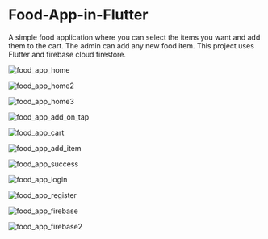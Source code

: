 # Food-App-in-Flutter
A simple food application where you can select the items you want and add them to the cart. The admin can add any new food item.
This project uses Flutter and firebase cloud firestore.

![food_app_home](https://github.com/ViditaShetty/Food-App-in-Flutter/assets/96463276/5451f444-2bc9-41ff-af5c-e89bcece75ea)

![food_app_home2](https://github.com/ViditaShetty/Food-App-in-Flutter/assets/96463276/4d1a40cb-e69f-4901-be6c-dc72e5643eec)

![food_app_home3](https://github.com/ViditaShetty/Food-App-in-Flutter/assets/96463276/ca4cdcab-1a8b-4441-9ebd-6bfbc3694b32)

![food_app_add_on_tap](https://github.com/ViditaShetty/Food-App-in-Flutter/assets/96463276/f73eeb62-2a3f-4311-9d0e-4bebe8d726d3)

![food_app_cart](https://github.com/ViditaShetty/Food-App-in-Flutter/assets/96463276/81c1ede9-0495-437a-9013-fc8f54832c4d)

![food_app_add_item](https://github.com/ViditaShetty/Food-App-in-Flutter/assets/96463276/30107abc-6d04-4eab-a7ab-ba8e03b3536d)

![food_app_success](https://github.com/ViditaShetty/Food-App-in-Flutter/assets/96463276/2a96183c-0398-4523-8189-d61fdbc87f19)

![food_app_login](https://github.com/ViditaShetty/Food-App-in-Flutter/assets/96463276/8e98334b-ac91-4517-9db0-0b7ec6fd604c)

![food_app_register](https://github.com/ViditaShetty/Food-App-in-Flutter/assets/96463276/77d7183b-97e8-4d46-a5e9-9a483377b284)

![food_app_firebase](https://github.com/ViditaShetty/Food-App-in-Flutter/assets/96463276/9cae81e2-523f-4270-984b-551d571daefa)

![food_app_firebase2](https://github.com/ViditaShetty/Food-App-in-Flutter/assets/96463276/a5715dab-cafd-4547-926d-bddee823fb4d)
